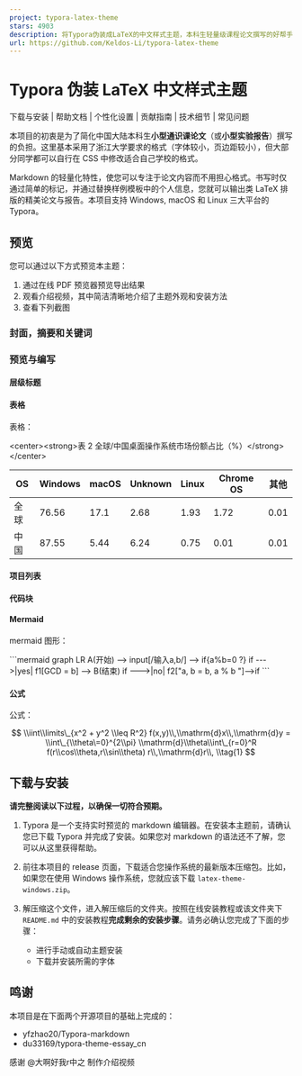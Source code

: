 ```yaml
---
project: typora-latex-theme
stars: 4903
description: 将Typora伪装成LaTeX的中文样式主题，本科生轻量级课程论文撰写的好帮手。This is a theme disguising Typora into Chinese LaTeX style.
url: https://github.com/Keldos-Li/typora-latex-theme
---
```


Typora 伪装 LaTeX 中文样式主题
======================

下载与安装 | 帮助文档 | 个性化设置 | 贡献指南 | 技术细节 | 常见问题

本项目的初衷是为了简化中国大陆本科生**小型通识课论文**（或**小型实验报告**）撰写的负担。这里基本采用了浙江大学要求的格式（字体较小，页边距较小），但大部分同学都可以自行在 CSS 中修改适合自己学校的格式。

Markdown 的轻量化特性，使您可以专注于论文内容而不用担心格式。书写时仅通过简单的标记，并通过替换样例模板中的个人信息，您就可以输出类 LaTeX 排版的精美论文与报告。本项目支持 Windows, macOS 和 Linux 三大平台的 Typora。

预览
--

您可以通过以下方式预览本主题：

1.  通过在线 PDF 预览器预览导出结果
2.  观看介绍视频，其中简洁清晰地介绍了主题外观和安装方法
3.  查看下列截图

### 封面，摘要和关键词

### 预览与编写

#### 层级标题

#### 表格

表格：

<center\><strong\>表 2  全球/中国桌面操作系统市场份额占比（%）</strong\></center\>

| OS   | Windows | macOS | Unknown | Linux | Chrome OS | 其他 |
| ---- | ------- | ----- | ------- | ----- | --------- | ---- |
| 全球 | 76.56   | 17.1  | 2.68    | 1.93  | 1.72      | 0.01 |
| 中国 | 87.55   | 5.44  | 6.24    | 0.75  | 0.01      | 0.01 |

#### 项目列表

#### 代码块

#### Mermaid

mermaid 图形：

​\`\`\`mermaid
graph LR
A(开始) -->
input\[/输入a,b/\] --> if{a%b=0 ?}
if --->|yes| f1\[GCD = b\] --> B(结束)
if --->|no| f2\["a, b = b, a % b "\]\-->if
​\`\`\`

#### 公式

公式：

$$
\\iint\\limits\_{x^2 + y^2 \\leq R^2} f(x,y)\\,\\mathrm{d}x\\,\\mathrm{d}y = \\int\_{\\theta\=0}^{2\\pi} \\mathrm{d}\\theta\\int\_{r=0}^R f(r\\cos\\theta,r\\sin\\theta) r\\,\\mathrm{d}r\\, \\tag{1}
$$

下载与安装
-----

**请完整阅读以下过程，以确保一切符合预期。**

1.  Typora 是一个支持实时预览的 markdown 编辑器。在安装本主题前，请确认您已下载 Typora 并完成了安装。如果您对 markdown 的语法还不了解，您可以从这里获得帮助。
    
2.  前往本项目的 release 页面，下载适合您操作系统的最新版本压缩包。比如，如果您在使用 Windows 操作系统，您就应该下载 `latex-theme-windows.zip`。
    
3.  解压缩这个文件，进入解压缩后的文件夹。按照在线安装教程或该文件夹下 `README.md` 中的安装教程**完成剩余的安装步骤**。请务必确认您完成了下面的步骤：
    
    -   进行手动或自动主题安装
    -   下载并安装所需的字体

鸣谢
--

本项目是在下面两个开源项目的基础上完成的：

-   yfzhao20/Typora-markdown
-   du33169/typora-theme-essay\_cn

感谢 @大啊好我r中之 制作介绍视频
